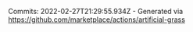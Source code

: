 Commits: 2022-02-27T21:29:55.934Z - Generated via https://github.com/marketplace/actions/artificial-grass
<br>
